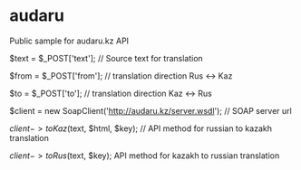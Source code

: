 audaru
======

Public sample for audaru.kz API

$text = $_POST['text']; // Source text for translation

$from = $_POST['from']; // translation direction Rus <-> Kaz

$to = $_POST['to']; // translation direction Kaz <-> Rus

$client = new SoapClient('http://audaru.kz/server.wsdl'); // SOAP server url

$client->toKaz($text, $html, $key); // API method for russian to kazakh translation

$client->toRus($text, $key); API method for kazakh to russian translation
